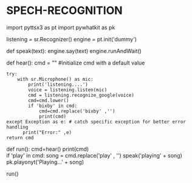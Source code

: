 # SPECH-RECOGNITION

import pyttsx3 as pt
import pywhatkit as pk



listening = sr.Recognizer()
engine = pt.init('dummy')

def speak(text):
    engine.say(text)
    engine.runAndWait()
    
def hear():
    cmd = "" #initialize cmd with a default value
    
    try:
        with sr.Microphone() as mic:
            print('listening....')
            voice = listening.listen(mic)
            cmd = listening.recognize_google(voice)
            cmd=cmd.lower()
            if 'bixby' in cmd:
                cmd=cmd.replace('bixby' ,'')
                print(cmd)
    except Exception as e: # catch specific exception for better error handling
          print("Error:" ,e)
    return cmd

def run():
    cmd=hear()
    print(cmd)   
    if 'play' in cmd:
        song = cmd.replace('play' , '')
        speak('playing' + song)
        pk.playonyt('Playing...' + song)
        
        
run()     
